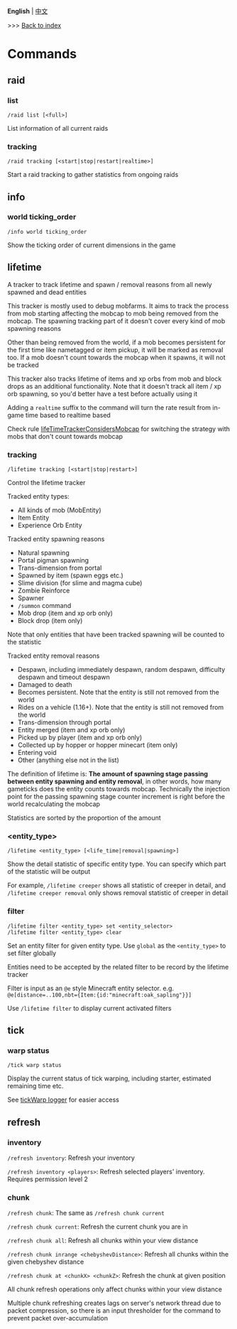 **English** | [中文](commands_cn.md)

\>\>\> [Back to index](readme.md)

# Commands

## raid

### list

`/raid list [<full>]`

List information of all current raids

### tracking

`/raid tracking [<start|stop|restart|realtime>]`

Start a raid tracking to gather statistics from ongoing raids


## info

### world ticking_order

`/info world ticking_order`

Show the ticking order of current dimensions in the game


## lifetime

A tracker to track lifetime and spawn / removal reasons from all newly spawned and dead entities

This tracker is mostly used to debug mobfarms. It aims to track the process from mob starting affecting the mobcap to mob being removed from the mobcap. The spawning tracking part of it doesn't cover every kind of mob spawning reasons

Other than being removed from the world, if a mob becomes persistent for the first time like nametagged or item pickup, it will be marked as removal too. If a mob doesn't count towards the mobcap when it spawns, it will not be tracked

This tracker also tracks lifetime of items and xp orbs from mob and block drops as an additional functionality. Note that it doesn't track all item / xp orb spawning, so you'd better have a test before actually using it

Adding a `realtime` suffix to the command will turn the rate result from in-game time based to realtime based

Check rule [lifeTimeTrackerConsidersMobcap](rules.md#lifetimetrackerconsidersmobcap) for switching the strategy with mobs that don't count towards mobcap

### tracking

`/lifetime tracking [<start|stop|restart>]`

Control the lifetime tracker

Tracked entity types:
- All kinds of mob (MobEntity)
- Item Entity
- Experience Orb Entity

Tracked entity spawning reasons
- Natural spawning
- Portal pigman spawning
- Trans-dimension from portal
- Spawned by item (spawn eggs etc.)
- Slime division (for slime and magma cube)
- Zombie Reinforce
- Spawner
- `/summon` command
- Mob drop (item and xp orb only)
- Block drop (item only)

Note that only entities that have been tracked spawning will be counted to the statistic

Tracked entity removal reasons
- Despawn, including immediately despawn, random despawn, difficulty despawn and timeout despawn
- Damaged to death
- Becomes persistent. Note that the entity is still not removed from the world
- Rides on a vehicle (1.16+). Note that the entity is still not removed from the world
- Trans-dimension through portal
- Entity merged (item and xp orb only)
- Picked up by player (item and xp orb only)
- Collected up by hopper or hopper minecart (item only)
- Entering void
- Other (anything else not in the list)

The definition of lifetime is: **The amount of spawning stage passing between entity spawning and entity removal**, in other words, how many gameticks does the entity counts towards mobcap. Technically the injection point for the passing spawning stage counter increment is right before the world recalculating the mobcap

Statistics are sorted by the proportion of the amount

### <entity_type>

`/lifetime <entity_type> [<life_time|removal|spawning>]`

Show the detail statistic of specific entity type. You can specify which part of the statistic will be output

For example, `/lifetime creeper` shows all statistic of creeper in detail, and `/lifetime creeper removal` only shows removal statistic of creeper in detail

### filter

```
/lifetime filter <entity_type> set <entity_selector>
/lifetime filter <entity_type> clear
```

Set an entity filter for given entity type. Use `global` as the `<entity_type>` to set filter globally

Entities need to be accepted by the related filter to be record by the lifetime tracker

Filter is input as an `@e` style Minecraft entity selector. e.g. `@e[distance=..100,nbt={Item:{id:"minecraft:oak_sapling"}}]`

Use `/lifetime filter` to display current activated filters


## tick

### warp status

`/tick warp status`

Display the current status of tick warping, including starter, estimated remaining time etc.

See [tickWarp logger](#tickWarp) for easier access


## refresh

### inventory

`/refresh inventory`: Refresh your inventory

`/refresh inventory <players>`: Refresh selected players' inventory. Requires permission level 2

### chunk

`/refresh chunk`: The same as `/refresh chunk current`

`/refresh chunk current`: Refresh the current chunk you are in

`/refresh chunk all`: Refresh all chunks within your view distance

`/refresh chunk inrange <chebyshevDistance>`: Refresh all chunks within the given chebyshev distance

`/refresh chunk at <chunkX> <chunkZ>`: Refresh the chunk at given position

All chunk refresh operations only affect chunks within your view distance

Multiple chunk refreshing creates lags on server's network thread due to packet compression, so there is an input thresholder for the command to prevent packet over-accumulation
